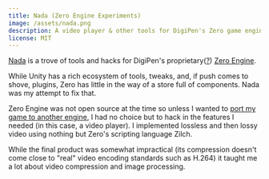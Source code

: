 ```yaml
---
title: Nada (Zero Engine Experiments)
image: /assets/nada.png
description: A video player & other tools for DigiPen's Zero game engine.
license: MIT
---
```


[Nada](https://github.com/milkey-mouse/Nada) is a trove of tools and hacks for DigiPen's proprietary([?](https://github.com/zeroengineteam/ZeroCore)) [Zero Engine](https://zero.digipen.edu/).

While Unity has a rich ecosystem of tools, tweaks, and, if push comes to shove, plugins, Zero has little in the way of a store full of components. Nada was my attempt to fix that.

Zero Engine was not open source at the time so unless I wanted to [port my game to another engine](./2015-07-31-h4x0r.md), I had no choice but to hack in the features I needed (in this case, a video player). I implemented lossless and then lossy video using nothing but Zero's scripting language Zilch.

While the final product was somewhat impractical (its compression doesn't come close to "real" video encoding standards such as H.264) it taught me a lot about video compression and image processing.
